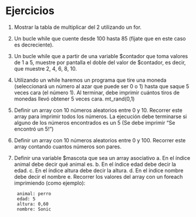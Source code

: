 # Ejercicios

1.  Mostrar la tabla de multiplicar del 2 utilizando un for.

2.  Un bucle while que cuente desde 100 hasta 85 (fíjate que en este caso es decreciente).

3.  Un bucle while que a partir de una variable $contador que toma valores de 1 a 5, muestre por pantalla el doble del valor de $contador, es decir, que muestre 2, 4, 6, 8, 10. 

4.  Utilizando un while haremos un programa que tire una moneda (seleccionará un número al azar que puede ser 0 o 1) hasta que saque 5 veces cara (el número 1). Al terminar, debe imprimir cuántos tiros de monedas llevó obtener 5 veces cara. mt_rand(0,1)

5.  Definir un array con 10 números aleatorios entre 0 y 10. Recorrer este array para imprimir todos los números. La ejecución debe terminarse si alguno de los números encontrados es un 5 (Se debe imprimir “Se encontró un 5!”)

6.  Definir un array con 10 números aleatorios entre 0 y 100. Recorrer este array contando cuantos números son pares.

7.  Definir una variable $mascota que sea un array asociativo
    a. En el índice animal debe decir qué animal es.
    b. En el índice edad debe decir la edad.
    c. En el índice altura debe decir la altura.
    d. En el índice nombre debe decir el nombre
    e. Recorrer los valores del array con un foreach imprimiendo (como ejemplo):

         animal: perro
         edad: 5
         altura: 0,60
         nombre: Sonic
